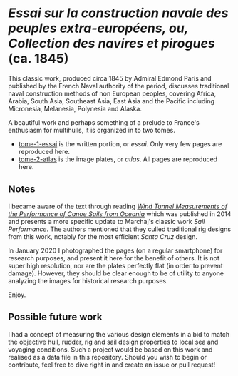 # *Essai sur la construction navale des peuples extra-européens, ou, Collection des navires et pirogues* (ca. 1845)

This classic work, produced circa 1845 by Admiral Edmond Paris and published by the French Naval authority of the period, discusses traditional naval construction methods of non European peoples, covering Africa, Arabia, South Asia, Southeast Asia, East Asia and the Pacific including Micronesia, Melanesia, Polynesia and Alaska.

A beautiful work and perhaps something of a prelude to France's enthusiasm for multihulls, it is organized in to two tomes.

 * [tome-1-essai](https://github.com/globalcitizen/admiral-edmond-paris-non-european-boats-1845/tree/master/tome-1-essai) is the written portion, or *essai*. Only very few pages are reproduced here.
 * [tome-2-atlas](https://github.com/globalcitizen/admiral-edmond-paris-non-european-boats-1845/tree/master/tome-2-atlas) is the image plates, or *atlas*. All pages are reproduced here.

## Notes

I became aware of the text through reading *[Wind Tunnel Measurements of the Performance of Canoe Sails from Oceania](http://www.jps.auckland.ac.nz/document/Volume_123_2014/Volume_123,_No._1/Wind_Tunnel_Measurements_of_the_Performance_of_Canoe_Sails_from_Oceania,_by_Anne_Di_Piazza,_Erik_Pearthree_and_Francois_Paille,_p_9-28/p-6)* which was published in 2014 and presents a more specific update to Marchaj's classic work *Sail Performance*. The authors mentioned that they culled traditional rig designs from this work, notably for the most efficient *Santa Cruz* design.

In January 2020 I photographed the pages (on a regular smartphone) for research purposes, and present it here for the benefit of others. It is not super high resolution, nor are the plates perfectly flat (in order to prevent damage). However, they should be clear enough to be of utility to anyone analyzing the images for historical research purposes.

Enjoy.


## Possible future work

I had a concept of measuring the various design elements in a bid to match the objective hull, rudder, rig and sail design properties to local sea and voyaging conditions. Such a project would be based on this work and realised as a data file in this repository. Should you wish to begin or contribute, feel free to dive right in and create an issue or pull request!
